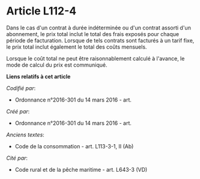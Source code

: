 # Article L112-4

Dans le cas d'un contrat à durée indéterminée ou d'un contrat assorti d'un abonnement, le prix total inclut le total des
frais exposés pour chaque période de facturation. Lorsque de tels contrats sont facturés à un tarif fixe, le prix total
inclut également le total des coûts mensuels.

Lorsque le coût total ne peut être raisonnablement calculé à l'avance, le mode de calcul du prix est communiqué.

**Liens relatifs à cet article**

_Codifié par_:

  - Ordonnance n°2016-301 du 14 mars 2016 - art.

_Créé par_:

  - Ordonnance n°2016-301 du 14 mars 2016 - art.

_Anciens textes_:

  - Code de la consommation - art. L113-3-1, II (Ab)

_Cité par_:

  - Code rural et de la pêche maritime - art. L643-3 (VD)
